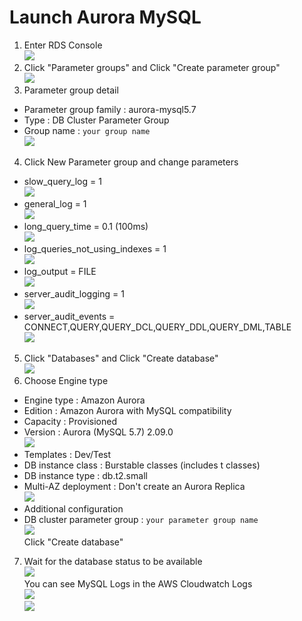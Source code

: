 # Launch Aurora MySQL
1. Enter RDS Console  
![](../images/2.2.jpg)  
2. Click "Parameter groups" and Click "Create parameter group"  
![](../images/2.3.jpg)  
3. Parameter group detail  
* Parameter group family : aurora-mysql5.7  
* Type : DB Cluster Parameter Group  
* Group name : `your group name`  
![](../images/2.4.jpg)  
4. Click New Parameter group and change parameters  
* slow_query_log = 1  
![](../images/2.5.jpg)  
* general_log = 1  
![](../images/2.6.jpg)  
* long_query_time = 0.1 (100ms)  
![](../images/2.7.jpg)  
* log_queries_not_using_indexes = 1  
![](../images/2.8.jpg)  
* log_output = FILE  
![](../images/2.9.jpg)  
* server_audit_logging = 1  
![](../images/2.10.jpg)  
* server_audit_events = CONNECT,QUERY,QUERY_DCL,QUERY_DDL,QUERY_DML,TABLE  
![](../images/2.11.jpg)  
5. Click "Databases" and Click "Create database"  
![](../images/2.12.jpg)  
6. Choose Engine type  
* Engine type : Amazon Aurora  
* Edition : Amazon Aurora with MySQL compatibility  
* Capacity : Provisioned  
* Version : Aurora (MySQL 5.7) 2.09.0  
![](../images/2.13.jpg)  
* Templates : Dev/Test  
* DB instance class : Burstable classes (includes t classes)  
* DB instance type : db.t2.small  
* Multi-AZ deployment : Don't create an Aurora Replica  
![](../images/2.15.jpg)  
* Additional configuration  
* DB cluster parameter group : `your parameter group name`  
![](../images/2.16.jpg)  
Click "Create database"  
7. Wait for the database status to be available  
![](../images/2.17.jpg)  
You can see MySQL Logs in the AWS Cloudwatch Logs  
![](../images/2.18.jpg)  
![](../images/2.19.jpg)  